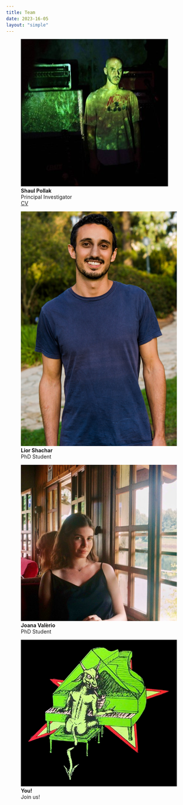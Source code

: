 ```yaml
---
title: Team
date: 2023-16-05
layout: "simple"
---
```


<div class="flex space-x-4 flex-wrap">
  <figure>
    <img src="shaul.jpg" alt="Shaul Pollak" class="rounded-lg h-72 aspect-auto">
    <figcaption>
      <b>Shaul Pollak</b><br>
      Principal Investigator<br>
      <a href="/cv">CV</a>
    </figcaption>
  </figure>

  <figure>
    <img src="lior.jpg" alt="Lior Shachar" class="rounded-lg h-72 aspect-auto">
    <figcaption class="text-left">
      <b>Lior Shachar</b><br>
      PhD Student
    </figcaption>
  </figure>

  <figure>
    <img src="joana.jpeg" alt="Joana Valério" class="rounded-lg h-72 aspect-auto">
    <figcaption class="text-left">
      <b>Joana Valèrio</b><br>
      PhD Student
    </figcaption>
  </figure>
</div>


<div class="flex space-x-4 flex-wrap">
  <figure>
    <img src="devil.png" alt="You" class="rounded-lg h-72 aspect-auto">
    <figcaption class="text-left">
      <b>You!</b><br>
      Join us!
    </figcaption>
  </figure>

</div>
